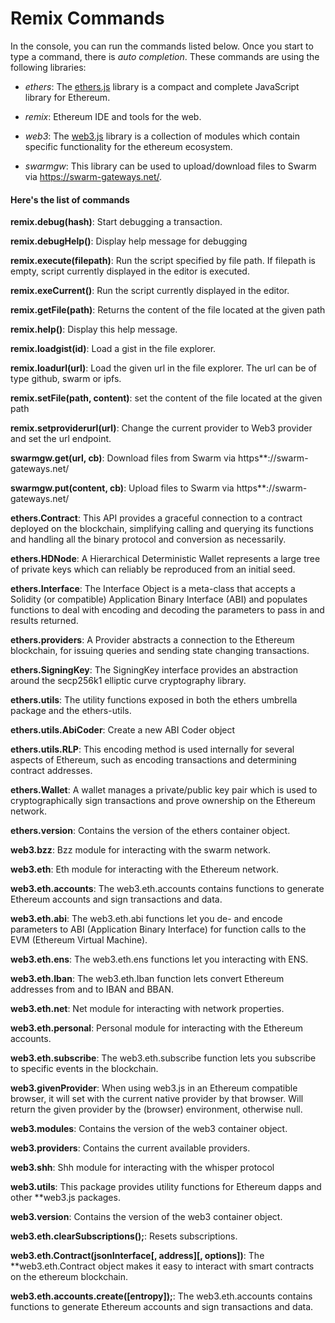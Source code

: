 Remix Commands
==============

In the console, you can run the commands listed below.  Once you start to type a command, there is *auto completion*.  These commands are using the following libraries:

+ *ethers*: The [ethers.js](https://docs.ethers.io/ethers.js/html/getting-started.html) library is a compact and complete JavaScript library for Ethereum. 

+ *remix*:  Ethereum IDE and tools for the web.
 
+ *web3*: The [web3.js](https://web3js.readthedocs.io/en/1.0/) library is a collection of modules which contain specific functionality for the ethereum ecosystem.

+ *swarmgw*: This library can be used to upload/download files to Swarm via https://swarm-gateways.net/.

#### Here's the list of commands
**remix.debug(hash)**: Start debugging a transaction.

**remix.debugHelp()**: Display help message for debugging

**remix.execute(filepath)**: Run the script specified by file path. If filepath is empty, script currently displayed in the editor is executed.

**remix.exeCurrent()**: Run the script currently displayed in the editor.

**remix.getFile(path)**: Returns the content of the file located at the given path

**remix.help()**: Display this help message.

**remix.loadgist(id)**: Load a gist in the file explorer.

**remix.loadurl(url)**: Load the given url in the file explorer. The url can be of type github, swarm or ipfs.

**remix.setFile(path, content)**: set the content of the file located at the given path

**remix.setproviderurl(url)**: Change the current provider to Web3 provider and set the url endpoint.

**swarmgw.get(url, cb)**: Download files from Swarm via https**://swarm-gateways.net/

**swarmgw.put(content, cb)**: Upload files to Swarm via https**://swarm-gateways.net/

**ethers.Contract**: This API provides a graceful connection to a contract deployed on the blockchain, simplifying calling and querying its functions and handling all the binary protocol and conversion as necessarily.

**ethers.HDNode**: A Hierarchical Deterministic Wallet represents a large tree of private keys which can reliably be reproduced from an initial seed.

**ethers.Interface**: The Interface Object is a meta-class that accepts a Solidity (or compatible) Application Binary Interface (ABI) and populates functions to deal with encoding and decoding the parameters to pass in and results returned.

**ethers.providers**: A Provider abstracts a connection to the Ethereum blockchain, for issuing queries and sending state changing transactions.

**ethers.SigningKey**: The SigningKey interface provides an abstraction around the secp256k1 elliptic curve cryptography library.

**ethers.utils**: The utility functions exposed in both the ethers umbrella package and the ethers-utils.

**ethers.utils.AbiCoder**: Create a new ABI Coder object

**ethers.utils.RLP**: This encoding method is used internally for several aspects of Ethereum, such as encoding transactions and determining contract addresses.

**ethers.Wallet**: A wallet manages a private/public key pair which is used to cryptographically sign transactions and prove ownership on the Ethereum network.

**ethers.version**: Contains the version of the ethers container object.

**web3.bzz**: Bzz module for interacting with the swarm network.

**web3.eth**: Eth module for interacting with the Ethereum network.

**web3.eth.accounts**: The web3.eth.accounts contains functions to generate Ethereum accounts and sign transactions and data.

**web3.eth.abi**: The web3.eth.abi functions let you de- and encode parameters to ABI (Application Binary Interface) for function calls to the EVM (Ethereum Virtual Machine).

**web3.eth.ens**: The web3.eth.ens functions let you interacting with ENS.

**web3.eth.Iban**: The web3.eth.Iban function lets convert Ethereum addresses from and to IBAN and BBAN.

**web3.eth.net**: Net module for interacting with network properties.

**web3.eth.personal**: Personal module for interacting with the Ethereum accounts.

**web3.eth.subscribe**: The web3.eth.subscribe function lets you subscribe to specific events in the blockchain.

**web3.givenProvider**: When using web3.js in an Ethereum compatible browser, it will set with the current native provider by that browser. Will return the given provider by the (browser) environment, otherwise null.

**web3.modules**: Contains the version of the web3 container object.

**web3.providers**: Contains the current available providers.

**web3.shh**: Shh module for interacting with the whisper protocol

**web3.utils**: This package provides utility functions for Ethereum dapps and other **web3.js packages.

**web3.version**: Contains the version of the web3 container object.

**web3.eth.clearSubscriptions();**: Resets subscriptions.

**web3.eth.Contract(jsonInterface[, address][, options])**: The **web3.eth.Contract object makes it easy to interact with smart contracts on the ethereum blockchain.

**web3.eth.accounts.create([entropy]);**: The web3.eth.accounts contains functions to generate Ethereum accounts and sign transactions and data.
